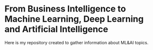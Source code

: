# From Business Intelligence to Machine Learning, Deep Learning and Artificial Intelligence

Here is my repository created to gather information about ML&AI topics.


